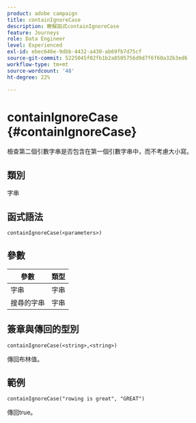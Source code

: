 ```yaml
---
product: adobe campaign
title: containIgnoreCase
description: 瞭解函式containIgnoreCase
feature: Journeys
role: Data Engineer
level: Experienced
exl-id: ebec646e-9dbb-4432-a430-ab69fb7d75cf
source-git-commit: 5225045f02fb1b2a8505756d9d7f6f60a32b3ed6
workflow-type: tm+mt
source-wordcount: '48'
ht-degree: 22%

---
```


# containIgnoreCase {#containIgnoreCase}

檢查第二個引數字串是否包含在第一個引數字串中，而不考慮大小寫。

## 類別

字串

## 函式語法

`containIgnoreCase(<parameters>)`

## 參數

| 參數 | 類型 |
|-----------|------------------|
| 字串 | 字串 |
| 搜尋的字串 | 字串 |

## 簽章與傳回的型別

`containIgnoreCase(<string>,<string>)`

傳回布林值。

## 範例

`containIgnoreCase("rowing is great", "GREAT")`

傳回true。
